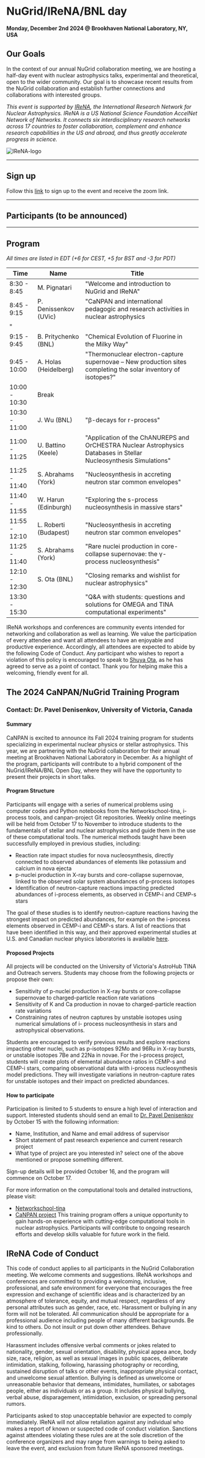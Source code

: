 # NuGrid/IReNA/BNL day
**Monday, December 2nd 2024 @ Brookhaven National Laboratory, NY, USA**

## Our Goals

In the context of our annual NuGrid collaboration meeting, we are hosting a 
half-day event with nuclear astrophysics talks, experimental and theoretical,
open to the wider community. Our goal is to showcase recent results from the 
NuGrid collaboration and establish further connections and collaborations with
interested groups.


*This event is supported by [IReNA](https://www.irenaweb.org/), the International Research Network for
Nuclear Astrophysics. IReNA is a US National Science Foundation AccelNet
Network of Networks. It connects six interdisciplinary research networks
across 17 countries to foster collaboration, complement and enhance research 
capabilities in the US and abroad, and thus greatly accelerate progress in science.*

![IReNA-logo](https://indico.frib.msu.edu/event/46/images/198-IReNA_logo.png)

---
## Sign up 

Follow this [link](https://forms.gle/qSXv4bo9sMCv2df16) to sign up to the event and receive the zoom link.

---
## Participants (to be announced)

---
## Program

*All times are listed in EDT (+6 for CEST, +5 for BST and -3 for PDT)*

| Time          | Name                      | Title                                                                                                               |   |
|---------------|---------------------------|---------------------------------------------------------------------------------------------------------------------|---|
| 8:30 - 8:45         | M. Pignatari              | "Welcome and introduction to NuGrid and IReNA"                                                                                   |   |
| 8:45 - 9:15         | P. Denissenkov (UVic)   | "CaNPAN and international pedagogic and research activities in nuclear astrophysics
"                                                                                                      |   |
| 9:15 - 9:45      | B. Pritychenko (BNL)        | "Chemical Evolution of Fluorine in the Milky Way"                                                                   |   |
| 9:45 - 10:00     | A.  Holas (Heidelberg) | "Thermonuclear electron-capture supernovae – New production sites completing the solar inventory of isotopes?"                                                                   |   |
| 10:00 - 10:30 | Break                     |                                                                                                                     |   |
| 10:30 - 11:00         | J. Wu (BNL) | "β-decays for r-process"                                                                         |   |
| 11:00 - 11:25        | U. Battino (Keele)       | "Application of the ChANUREPS and OrCHESTRA Nuclear Astrophysics Databases in Stellar Nucleosynthesis Simulations" |   |
| 11:25 - 11:40        | S. Abrahams (York)    | "Nucleosynthesis in accreting neutron star common envelopes"                                                                         |   |
| 11:40 - 11:55        | W. Harun (Edinburgh)    | "Exploring the s-process nucleosynthesis in massive stars"                                                                         |   |
| 11:55 - 12:10        | L. Roberti (Budapest)    | "Nucleosynthesis in accreting neutron star common envelopes"                                                                         |   |
| 11:25 - 11:40        | S. Abrahams (York)    | "Rare nuclei production in core-collapse supernovae: the γ-process nucleosynthesis"                                                                         |   |
| 12:10 - 12:30        | S. Ota (BNL)    | "Closing remarks and wishlist for nuclear astrophysics"                                                                         |   |
| 13:30 - 15:30        |     | "Q&A with students: questions and solutions for OMEGA and TINA computational experiments"                                                                          |   |

IReNA workshops and conferences are community events intended for networking
and collaboration as well as learning. We value the participation of every
attendee and want all attendees to have an enjoyable and productive
experience. Accordingly, all attendees are expected to abide by the following
Code of Conduct. Any participant who wishes to report a violation of this
policy is encouraged to speak to [Shuya Ota](mailto:sota@bnl.gov), as he has agreed to serve as a point of
contact. Thank you for helping make this a welcoming, friendly event for all.

## The 2024 CaNPAN/NuGrid Training Program
### Contact: Dr. Pavel Denisenkov, University of Victoria, Canada

#### Summary

CaNPAN is excited to announce its Fall 2024 training program for students specializing in experimental
nuclear physics or stellar astrophysics. This year, we are partnering with the NuGrid collaboration for their
annual meeting at Brookhaven National Laboratory in December. As a highlight of the program,
participants will contribute to a hybrid component of the NuGrid/IReNA/BNL Open Day, where they will have the
opportunity to present their projects in short talks.


#### Program Structure

Participants will engage with a series of numerical problems using computer codes and Python notebooks
from the Networkschool-tina, i-process tools, and canpan-project Git repositories. Weekly online
meetings will be held from October 17 to November to introduce students to the fundamentals of stellar
and nuclear astrophysics and guide them in the use of these computational tools.
The numerical methods taught have been successfully employed in previous studies, including:
-  Reaction rate impact studies for nova nucleosynthesis, directly connected to observed abundances
of elements like potassium and calcium in nova ejecta
-  p-nuclei production in X-ray bursts and core-collapse supernovae, linked to the observed solar
system abundances of p-process isotopes
-  Identification of neutron-capture reactions impacting predicted abundances of i-process elements,
as observed in CEMP-i and CEMP-s stars

The goal of these studies is to identify neutron-capture reactions having the strongest impact on predicted
abundances, for example on the i-process
elements observed in CEMP-i and CEMP-s stars. A list of reactions that have been identified in this way,
and their approved experimental studies at U.S. and Canadian nuclear physics
laboratories is available [here](https://canpan.ca/experiments.html).

#### Proposed Projects 

All projects will be conducted on the University of Victoria's AstroHub TINA and Outreach servers.
Students may choose from the following projects or propose their own:
- Sensitivity of p-nuclei production in X-ray bursts or core-collapse supernovae to charged-particle
reaction rate variations
- Sensitivity of K and Ca production in novae to charged-particle reaction rate variations
- Constraining rates of neutron captures by unstable isotopes using numerical simulations of i-
process nucleosynthesis in stars and astrophysical observations.

Students are encouraged to verify previous results and explore reactions
impacting other nuclei, such as p-isotopes 92Mo and 96Ru in X-ray bursts, or
unstable isotopes 7Be and 22Na in novae.
For the i-process project, students will create plots of elemental abundance ratios in CEMP-s and CEMP-i
stars, comparing observational data with i-process nucleosynthesis model predictions. They will
investigate variations in neutron-capture rates for unstable isotopes and their impact on predicted
abundances.

#### How to participate 

Participation is limited to 5 students to ensure a high level of interaction and support. Interested students
should send an email to [Dr. Pavel Denisenkov](mailto:pavelden@uvic.ca) by October 15 with the following
information:

-  Name, Institution, and Name and email address of supervisor
-  Short statement of past research experience and current research project
-  What type of project are you interested in? select one of the above mentioned or propose something
different.

Sign-up details will be provided October 16, and the program will commence on October 17.

For more information on the computational tools and detailed instructions, please visit:
- [Networkschool-tina](HTTPS://GITHUB.COM/NUGRID/NETWORKSCHOOL-TINA/TREE/MAIN)
- [CaNPAN project](HTTPS://CANPAN.CA/INDEX.HTML)
This training program offers a unique opportunity to gain hands-on experience with cutting-edge
computational tools in nuclear astrophysics. Participants will contribute to ongoing research efforts and
develop skills valuable for future work in the field.


## IReNA Code of Conduct

This code of conduct applies to all participants in the NuGrid Collaboration meeting. We welcome comments and suggestions.
IReNA workshops and conferences are committed to providing a welcoming,
inclusive, professional, and safe environment for everyone that encourages the
free expression and exchange of scientific ideas and is characterized by an
atmosphere of tolerance, equity, and mutual respect, regardless of any
personal attributes such as gender, race, etc. Harassment or bullying in any
form will not be tolerated. All communication should be appropriate for a
professional audience including people of many different backgrounds. Be kind
to others. Do not insult or put down other attendees. Behave professionally.

Harassment includes offensive verbal comments or jokes related to nationality,
gender, sexual orientation, disability, physical appea
ance, body size, race, religion, as well as sexual images in public spaces,
deliberate intimidation, stalking, following, harassing photography or
recording, sustained disruption of talks or other events, inappropriate 
physical contact, and unwelcome sexual attention.
Bullying is defined as unwelcome or unreasonable behavior that demeans,
intimidates, humiliates, or sabotages people, either as individuals or as a
group. It includes physical bullying, verbal abuse, disparagement,
intimidation, exclusion, or spreading personal rumors.


Participants asked to stop unacceptable behavior are expected to comply
immediately. IReNA will not allow retaliation against any individual who makes
a report of known or suspected code of conduct violation. Sanctions against
attendees violating these rules are at the sole discretion of the conference
organizers and may range from warnings to being asked to leave the event, and
exclusion from future IReNA sponsored meetings.


